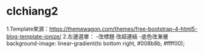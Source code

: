 # clchiang2
1.Template來源：https://themewagon.com/themes/free-bootstrap-4-html5-blog-template-ionize/
2.左邊選單：
  -改標題 改超連結
  -底色改漸層 background-image: linear-gradient(to bottom right, #008b8b, #ffff00);
 
